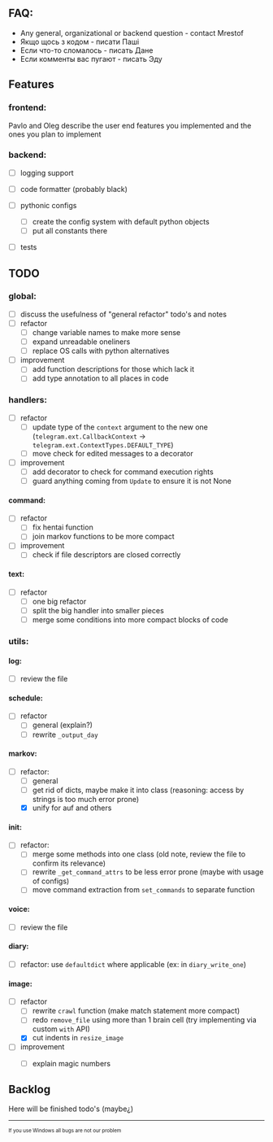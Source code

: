## FAQ:
- Any general, organizational or backend question - contact Mrestof
- Якщо щось з кодом - писати Паші
- Если что-то сломалось - писать Дане
- Если комменты вас пугают - писать Эду


## Features

### frontend:
Pavlo and Oleg describe the user end features you implemented and the ones you
plan to implement

### backend:
- [ ] logging support
- [ ] code formatter (probably black)
- [ ] pythonic configs
  - [ ] create the config system with default python objects
  - [ ] put all constants there
- [ ] tests


## TODO

### global:
- [ ] discuss the usefulness of "general refactor" todo's and notes
- [ ] refactor
  - [ ] change variable names to make more sense
  - [ ] expand unreadable oneliners
  - [ ] replace OS calls with python alternatives
- [ ] improvement
  - [ ] add function descriptions for those which lack it
  - [ ] add type annotation to all places in code

### handlers:
- [ ] refactor
  - [ ] update type of the `context` argument to the new one
    (`telegram.ext.CallbackContext` -> `telegram.ext.ContextTypes.DEFAULT_TYPE`)
  - [ ] move check for edited messages to a decorator
- [ ] improvement
  - [ ] add decorator to check for command execution rights
  - [ ] guard anything coming from `Update` to ensure it is not None
#### command:
- [ ] refactor
  - [ ] fix hentai function
  - [ ] join markov functions to be more compact
- [ ] improvement
    - [ ] check if file descriptors are closed correctly
#### text:
- [ ] refactor
  - [ ] one big refactor
  - [ ] split the big handler into smaller pieces
  - [ ] merge some conditions into more compact blocks of code

### utils:
#### log:
- [ ] review the file
#### schedule:
- [ ] refactor
  - [ ] general (explain?)
  - [ ] rewrite `_output_day`
#### markov:
- [ ] refactor:
  - [ ] general
  - [ ] get rid of dicts, maybe make it into class
    (reasoning: access by strings is too much error prone)
  - [x] unify for auf and others
#### init:
- [ ] refactor:
  - [ ] merge some methods into one class
      (old note, review the file to confirm its relevance)
  - [ ] rewrite `_get_command_attrs` to be less error prone
      (maybe with usage of configs)
  - [ ] move command extraction from `set_commands` to separate function
#### voice:
- [ ] review the file
#### diary:
- [ ] refactor: use `defaultdict` where applicable (ex: in `diary_write_one`)
#### image:
- [ ] refactor
  - [ ] rewrite `crawl` function (make match statement more compact)
  - [ ] redo `remove_file` using more than 1 brain cell
    (try implementing via custom `with` API)
  - [x] cut indents in `resize_image`
- [ ] improvement
  - [ ] explain magic numbers


## Backlog
Here will be finished todo's (maybe¿)


---
<sub><sup>If you use Windows all bugs are not our problem</sub></sup>
